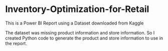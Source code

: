 # Inventory-Optimization-for-Retail

This is a Power BI Report using a Dataset downloaded from Kaggle

The dataset was missing product information and store information. 
So I created Python code to generate the product and store information
to use in the report.

